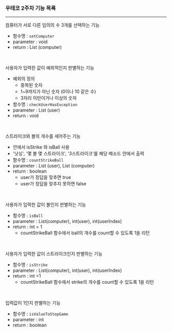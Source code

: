 ### 우테코 2주차 기능 목록

---
컴퓨터가 서로 다른 임의의 수 3개를 선택하는 기능
* 함수명 : `setComputer`
* parameter : void
* return : List (computer)

<br>

사용자가 입력한 값이 예외적인지 판별하는 기능
* 예외의 정의
    * 중복된 숫자
    * 1~9까지가 아닌 숫자 (0이나 10 같은 수)
    * 3자리 미만이거나 이상의 숫자
* 함수명 : `checkUserHasException`
* parameter : List (user)
* return : void

<br>

스트라이크와 볼의 개수를 세어주는 기능
* 안에서 isStrike 와 isBall 사용
* '낫싱', '몇 볼 몇 스트라이크', '3스트라이크'를 해당 메소드 안에서 출력
* 함수명 : `countStrikeBall`
* parameter : List (user), List (computer)
* return : boolean 
  * user가 정답을 맞추면 true
  * user가 정답을 맞추지 못하면 false 

<br>

사용자가 입력한 값이 볼인지 판별하는 기능
* 함수명 : `isBall`
* parameter : List(computer), int(user), int(userIndex) 
* return : int = 1
  * countStrikeBall 함수에서 ball의 개수를 count할 수 있도록 1을 리턴

<br>

사용자가 입력한 값이 스트라이크인지 판별하는 기능
* 함수명 : `isStrike`
* parameter : List(computer), int(user), int(userIndex)
* return : int =1
  * countStrikeBall 함수에서 strike의 개수를 count할 수 있도록 1을 리턴
<br>

입력값이 1인지 판별하는 기능
* 함수명 : `isValueToStopGame`
* parameter : int
* return : boolean


